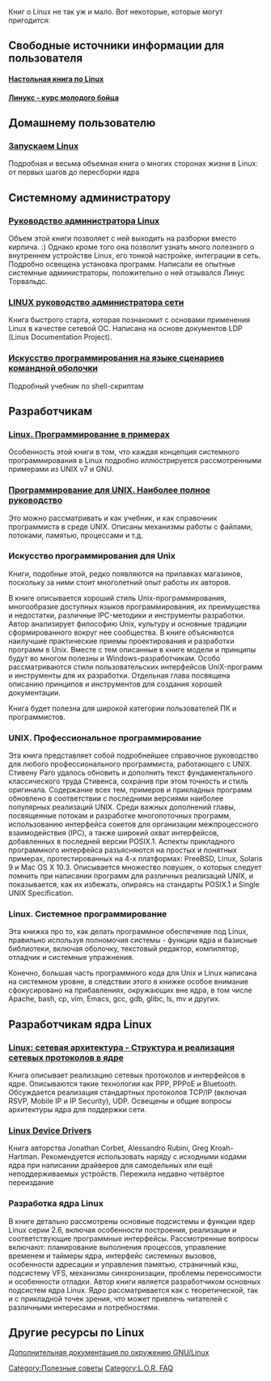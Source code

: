 Книг о Linux не так уж и мало. Вот некоторые, которые могут пригодится:

## Свободные источники информации для пользователя

#### [Настольная книга по Linux](http://ru.wikibooks.org/wiki/Linux-hand-book)

#### [Линукс - курс молодого бойца](http://ru.wikibooks.org/wiki/%D0%9B%D0%B8%D0%BD%D1%83%D0%BA%D1%81_-_%D0%BA%D1%83%D1%80%D1%81_%D0%BC%D0%BE%D0%BB%D0%BE%D0%B4%D0%BE%D0%B3%D0%BE_%D0%B1%D0%BE%D0%B9%D1%86%D0%B0)

## Домашнему пользователю

### [Запускаем Linux](http://www.ozon.ru/context/detail/id/126980/)

Подробная и весьма объемная книга о многих сторонах жизни в Linux: от
первых шагов до пересборки ядра

## Системному администратору

### [Руководство администратора Linux](http://www.ozon.ru/context/detail/id/3285836/)

Объем этой книги позволяет с ней выходить на разборки вместо кирпича. :)
Однако кроме того она позволит узнать много полезного о внутреннем
устройстве Linux, его тонкой настройке, интеграции в сеть.
Подробно освещена установка программ. Написали ее опытные
системные администраторы, положительно о ней отзывался Линус
Торвальдс.

### [LINUX руководство администратора сети](http://www.ozon.ru/context/detail/id/2850427/)

Книга быстрого старта, которая познакомит с основами применения Linux в
качестве сетевой ОС. Написана на основе документов LDP (Linux
Documentation Project).

### [Искусство программирования на языке сценариев командной оболочки](http://www.opennet.ru/docs/RUS/bash_scripting_guide/)

Подробный учебник по shell-скриптам

## Разработчикам

### [Linux. Программирование в примерах](http://www.ozon.ru/context/detail/id/2266949/)

Особенность этой книги в том, что каждая концепция системного
программирования в Linux подробно иллюстрируется
рассмотренными примерами из UNIX v7 и GNU.

### [Программирование для UNIX. Наиболее полное руководство](http://www.ozon.ru/context/detail/id/2355792/)

Это можно рассматривать и как учебник, и как справочник программиста в
среде UNIX. Описаны механизмы работы с файлами, потоками, памятью,
процессами и т.д.

### Искусство программирования для Unix

Книги, подобные этой, редко появляются на прилавках магазинов, поскольку
за ними стоит многолетний опыт работы их авторов.

В книге описывается хороший стиль Unix-программирования, многообразие
доступных языков программирования, их преимущества и недостатки,
различные IPC-методики и инструменты разработки. Автор анализирует
философию Unix, культуру и основные традиции сформированного вокруг нее
сообщества. В книге объясняются наилучшие практические приемы
проектирования и разработки программ в Unix. Вместе с тем
описанные в книге модели и принципы будут во многом полезны и
Windows-разработчикам. Особо рассматриваются стили пользовательских
интерфейсов UniX-программ и инструменты для их разработки.
Отдельная глава посвящена описанию принципов и инструментов для
создания хорошей документации.

Книга будет полезна для широкой категории пользователей ПК и
программистов.

### UNIX. Профессиональное программирование

Эта книга представляет собой подробнейшее справочное руководство для
любого профессионального программиста, работающего с UNIX. Стивену
Раго удалось обновить и дополнить текст фундаментального классического
труда Стивенса, сохранив при этом точность и стиль оригинала. Содержание
всех тем, примеров и прикладных программ обновлено в соответствии с
последними версиями наиболее популярных реализаций UNIX. Среди
важных дополнений главы, посвященные потокам и разработке
многопоточных программ, использованию интерфейса сокетов для
организации межпроцессного взаимодействия (IPC), а также широкий охват
интерфейсов, добавленных в последней версии POSIX.1. Аспекты прикладного
программного интерфейса разъясняются на простых и понятных примерах,
протестированных на 4-х платформах: PreeBSD, Linux, Solaris 9 и Mac
OS X 10.3. Описывается множество ловушек, о которых следует помнить при
написании программ для различных реализаций UNIX, и показывается, как
их избежать, опираясь на стандарты POSIX.1 и Single UNIX
Specification.

### Linux. Системное программирование

Эта книжка про то, как делать программное обеспечение под Linux,
правильно используя полномочия системы - функции ядра и базисные
библиотеки, включая оболочку, текстовый редактор, компилятор, отладчик и
системные упражнения.

Конечно, большая часть программного кода для Unix и Linux написана на
системном уровне, в следствии этого в книжке особое внимание
сфокусировано на прибавлениях, окружающих вне ядра, в том числе
Apache, bash, cp, vim, Emacs, gcc, gdb, glibc, ls, mv и других.

## Разработчикам ядра Linux

### [Linux: сетевая архитектура - Структура и реализация сетевых протоколов в ядре](http://www.ozon.ru/context/detail/id/2441431/)

Книга описывает реализацию сетевых протоколов и интерфейсов в ядре.
Описываются такие технологии как PPP, PPPoE и Bluetooth.
Обсуждается реализация стандартных протоколов TCP/IP (включая
RSVP, Mobile IP и IP Security), UDP. Освещены и общие вопросы
архитектуры ядра для поддержки сети.

### [Linux Device Drivers](http://lwn.net/Kernel/LDD3/)

Книга авторства Jonathan Corbet, Alessandro Rubini, Greg Kroah-Hartman.
Рекомендуется использовать наряду с исходными кодами ядра при написании
драйверов для самодельных или ещё неподдерживаемых устройств. Пережила
недавно четвёртое переиздание

### Разработка ядра Linux

В книге детально рассмотрены основные подсистемы и функции ядер Linux
серии 2.6, включая особенности построения, реализации и
соответствующие программные интерфейсы. Рассмотренные
вопросы включают: планирование выполнения процессов, управление
временем и таймеры ядра, интерфейс системных вызовов, особенности
адресации и управления памятью, страничный кэш, подсистему VFS,
механизмы синхронизации, проблемы переносимости и особенности
отладки. Автор книги является разработчиком основных подсистем ядра
Linux. Ядро рассматривается как с теоретической, так и с прикладной
точек зрения, что может привлечь читателей с различными интересами
и потребностями.

## Другие ресурсы по Linux

[Дополнительная документация по окружению
GNU/Linux](Дополнительная_документация_по_окружению_GNU/Linux "wikilink")

[Category:Полезные советы](Category:Полезные_советы "wikilink")
[Category:L.O.R. FAQ](Category:L.O.R._FAQ "wikilink")
